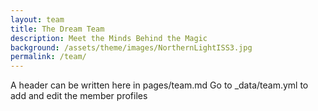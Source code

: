 ```yaml
---
layout: team
title: The Dream Team
description: Meet the Minds Behind the Magic
background: /assets/theme/images/NorthernLightISS3.jpg
permalink: /team/
---
```


A header can be written here in pages/team.md
Go to _data/team.yml to add and edit the member profiles 